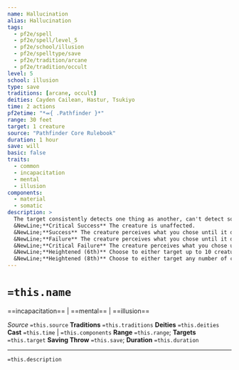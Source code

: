 ```yaml
---
name: Hallucination
alias: Hallucination
tags:
  - pf2e/spell
  - pf2e/spell/level_5
  - pf2e/school/illusion
  - pf2e/spelltype/save
  - pf2e/tradition/arcane
  - pf2e/tradition/occult
level: 5
school: illusion
type: save
traditions: [arcane, occult]
deities: Cayden Cailean, Hastur, Tsukiyo
time: 2 actions
pf2etime: "*⬺{ .Pathfinder }*"
range: 30 feet
target: 1 creature
source: "Pathfinder Core Rulebook"
duration: 1 hour
save: will
basic: false
traits:
  - common
  - incapacitation
  - mental
  - illusion
components:
  - material
  - somatic
description: >
  The target consistently detects one thing as another, can't detect something that's there, or detects something that's not there, though it doesn't alter their beliefs. You choose which of these effects applies, and you determine the specifics of the hallucination. For example, you could make the target see all elves as humans, be unable to detect the presence of their brother, see their beloved pocket watch on their person even when it isn't, or see a tower in the center of town. The target can attempt an initial Will save, with effects below. They also receive a Will save to disbelieve the hallucination every time they Seek or directly interact with the hallucination. For example, the target could attempt to disbelieve the hallucination each time they interacted with an elf, bumped into their brother accidentally, tried to check their pocket watch, or studied the tower. The target can attempt to disbelieve with a large circumstance bonus in situations determined by the GM, such as if the target attempted to climb the nonexistent tower.
  &NewLine;**Critical Success** The creature is unaffected.
  &NewLine;**Success** The creature perceives what you chose until it disbelieves, but it knows what the hallucination is.
  &NewLine;**Failure** The creature perceives what you chose until it disbelieves.
  &NewLine;**Critical Failure** The creature perceives what you chose until it disbelieves, and it trusts its false senses, taking a -4 circumstance penalty to saves to disbelieve.
  &NewLine;**Heightened (6th)** Choose to either target up to 10 creatures or change the spell's duration to until the next time you make your daily preparations.
  &NewLine;**Heightened (8th)** Choose to either target any number of creatures or change the spell's duration to unlimited.
---
```

# `=this.name`
==incapacitation== | ==mental== | ==illusion==

*Source* `=this.source`
**Traditions** `=this.traditions`
**Deities** `=this.deities`
**Cast** `=this.time` | `=this.components`
**Range** `=this.range`; **Targets** `=this.target`
**Saving Throw** `=this.save`; **Duration** `=this.duration`

***
`=this.description`